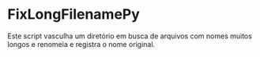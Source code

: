 # FixLongFilenamePy
Este script vasculha um diretório em busca de arquivos com nomes muitos longos e renomeia e registra o nome original. 
